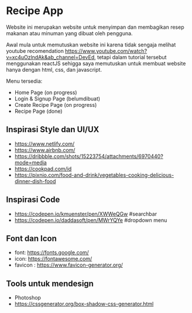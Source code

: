# Recipe App

Website ini merupakan website untuk menyimpan dan membagikan resep makanan atau minuman yang dibuat oleh pengguna.

Awal mula untuk memutuskan website ini karena tidak sengaja melihat youtube recomendation https://www.youtube.com/watch?v=xc4uOzlndAk&ab_channel=DevEd, tetapi dalam tutorial tersebut menggunakan reactJS sehigga saya memutuskan untuk membuat website hanya dengan html, css, dan javascript.

Menu tersedia:

- Home Page (on progress)
- Login & Signup Page (belumdibuat)
- Create Recipe Page (on progress)
- Recipe Page (done)

## Inspirasi Style dan UI/UX

- https://www.netlify.com/
- https://www.airbnb.com/
- https://dribbble.com/shots/15223754/attachments/6970440?mode=media
- https://cookpad.com/id
- https://pixnio.com/food-and-drink/vegetables-cooking-delicious-dinner-dish-food

## Inspirasi Code

- https://codepen.io/kmuenster/pen/XWWeQGw #searchbar
- https://codepen.io/daddasoft/pen/MWrYQYe #dropdown menu

## Font dan Icon

- font: https://fonts.google.com/
- icon: https://fontawesome.com/
- favicon : https://www.favicon-generator.org/

## Tools untuk mendesign

- Photoshop
- https://cssgenerator.org/box-shadow-css-generator.html
